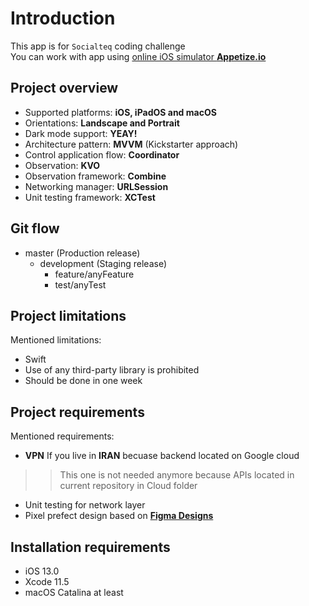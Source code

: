 
# Introduction
This app is for `Socialteq` coding challenge  
You can work with app using [online iOS simulator **Appetize.io**](https://appetize.io/app/5xyxbktchgdfyxt4qrxr0rjem4?device=iphone11promax&scale=75&orientation=portrait&osVersion=13.3)

## Project overview
- Supported platforms: **iOS, iPadOS and macOS**
- Orientations: **Landscape and Portrait**
- Dark mode support: **YEAY!**
- Architecture pattern: **MVVM** (Kickstarter approach)
- Control application flow: **Coordinator**
- Observation: **KVO**
- Observation framework: **Combine**
- Networking manager: **URLSession** 
- Unit testing framework: **XCTest** 

## Git flow
- master (Production release)
  - development (Staging release)
    - feature/anyFeature
    - test/anyTest

## Project limitations
Mentioned limitations:  
- Swift
- Use of any third-party library is prohibited
- Should be done in one week

## Project requirements
Mentioned requirements:  
- **VPN** If you live in **IRAN** becuase backend located on Google cloud
>> This one is not needed anymore because APIs located in current repository in Cloud folder
- Unit testing for network layer
- Pixel prefect design based on [**Figma Designs**](https://www.figma.com/file/szEuU1bVNZpZWwaUGJRGFY/Assessment?node-id=1%3A250)

## Installation requirements
- iOS 13.0
- Xcode 11.5
- macOS Catalina at least
